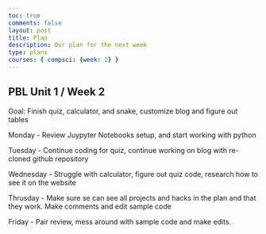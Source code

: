 ```yaml
---
toc: true
comments: false
layout: post
title: Plan
description: Our plan for the next week
type: plans
courses: { compsci: {week: 2} }
---
```


## PBL Unit 1 / Week 2
Goal: Finish quiz, calculator, and snake, customize blog and figure out tables

Monday - Review Juypyter Notebooks setup, and start working with python

Tuesday - Continue coding for quiz, continue working on blog with re-cloned github repository 

Wednesday - Struggle with calculator, figure out quiz code, research how to see it on the website

Thrusday - Make sure se can see all projects and hacks in the plan and that they work. Make comments and edit sample code

Friday - Pair review, mess around with sample code and make edits.